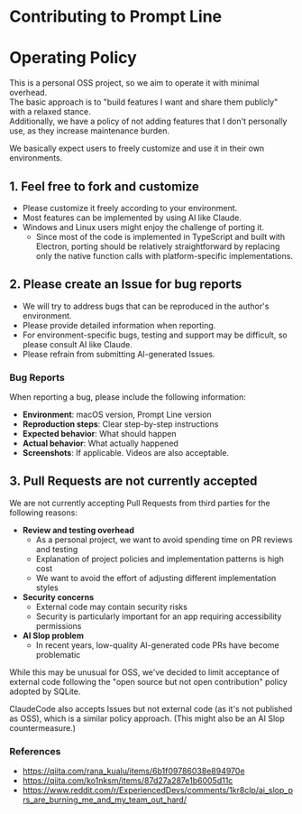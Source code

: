 # Contributing to Prompt Line

# Operating Policy
This is a personal OSS project, so we aim to operate it with minimal overhead.<br>
The basic approach is to "build features I want and share them publicly" with a relaxed stance.<br>
Additionally, we have a policy of not adding features that I don't personally use, as they increase maintenance burden.

We basically expect users to freely customize and use it in their own environments.

## 1. Feel free to fork and customize
* Please customize it freely according to your environment.
* Most features can be implemented by using AI like Claude.
* Windows and Linux users might enjoy the challenge of porting it.
  * Since most of the code is implemented in TypeScript and built with Electron, porting should be relatively straightforward by replacing only the native function calls with platform-specific implementations.

## 2. Please create an Issue for bug reports
* We will try to address bugs that can be reproduced in the author's environment.
* Please provide detailed information when reporting.
* For environment-specific bugs, testing and support may be difficult, so please consult AI like Claude.
* Please refrain from submitting AI-generated Issues.

### Bug Reports

When reporting a bug, please include the following information:
* **Environment**: macOS version, Prompt Line version
* **Reproduction steps**: Clear step-by-step instructions
* **Expected behavior**: What should happen
* **Actual behavior**: What actually happened
* **Screenshots**: If applicable. Videos are also acceptable.

## 3. Pull Requests are not currently accepted
We are not currently accepting Pull Requests from third parties for the following reasons:
* **Review and testing overhead**
  * As a personal project, we want to avoid spending time on PR reviews and testing
  * Explanation of project policies and implementation patterns is high cost
  * We want to avoid the effort of adjusting different implementation styles
* **Security concerns**
  * External code may contain security risks
  * Security is particularly important for an app requiring accessibility permissions
* **AI Slop problem**
  * In recent years, low-quality AI-generated code PRs have become problematic

While this may be unusual for OSS, we've decided to limit acceptance of external code following the "open source but not open contribution" policy adopted by SQLite.

ClaudeCode also accepts Issues but not external code (as it's not published as OSS), which is a similar policy approach. (This might also be an AI Slop countermeasure.)

### References
* https://qiita.com/rana_kualu/items/6b1f09786038e894970e
* https://qiita.com/ko1nksm/items/87d27a287e1b6005d11c
* https://www.reddit.com/r/ExperiencedDevs/comments/1kr8clp/ai_slop_prs_are_burning_me_and_my_team_out_hard/